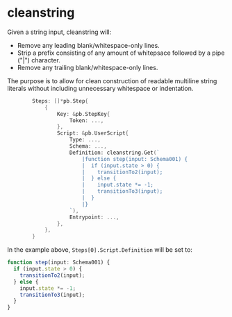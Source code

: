 # cleanstring

Given a string input, cleanstring will:
- Remove any leading blank/whitespace-only lines.
- Strip a prefix consisting of any amount of whitepsace followed by a pipe ("|") character.
- Remove any trailing blank/whitespace-only lines.

The purpose is to allow for clean construction of readable multiline string literals without
including unnecessary whitespace or indentation.

```go
		Steps: []*pb.Step{
			{
				Key: &pb.StepKey{
					Token: ...,
				},
				Script: &pb.UserScript{
					Type: ...,
					Schema: ...,
					Definition: cleanstring.Get(`
						|function step(input: Schema001) {
						|  if (input.state > 0) {
						|    transitionTo2(input);
						|  } else {
						|    input.state *= -1;
						|    transitionTo3(input);
						|  }
						|}
					`),
					Entrypoint: ...,
				},
			},
		}
```

In the example above, `Steps[0].Script.Definition` will be set to:

```typescript
function step(input: Schema001) {
  if (input.state > 0) {
    transitionTo2(input);
  } else {
    input.state *= -1;
    transitionTo3(input);
  }
}
```